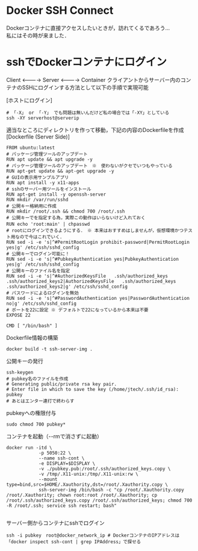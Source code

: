 # Docker SSH Connect
Dockerコンテナに直接アクセスしたいときが，訪れてくるであろう...  
私にはその時が来ました．

# sshでDockerコンテナにログイン
Client <----> Server <----> Container
クライアントからサーバー内のコンテナのSSHにログインする方法として以下の手順で実現可能

[ホストにログイン]
```
# 「-X」 or 「-Y」 でも問題は無いんだけど私の場合では「-XY」としている
ssh -XY serverhost@serverip
```

適当なところにディレクトリを作って移動，下記の内容のDockerfileを作成  
[Dockerfile (Server Side)]

```
FROM ubuntu:latest
# パッケージ管理ツールのアップデート
RUN apt update && apt upgrade -y
# パッケージ管理ツールのアップデート　※　使わないがクセでいつもやっている
RUN apt-get update && apt-get upgrade -y
# GUIの表示用サンプルアプリ
RUN apt install -y x11-apps
# sshのサーバー用ツールをインストール
RUN apt-get install -y openssh-server
RUN mkdir /var/run/sshd
# 公開キー格納用に作成
RUN mkdir /root/.ssh && chmod 700 /root/.ssh
# 公開キーでを指定する為，実際この動作はいらないけど入れておく
RUN echo 'root:main' | chpasswd　
# rootにログインできるようにする．　※ 本来はおすすめはしませんが，仮想環境かつテスト用なので今はこれでいく．
RUN sed -i -e 's|^#PermitRootLogin prohibit-password|PermitRootLogin yes|g' /etc/ssh/sshd_config
# 公開キーでログイン可能に！
RUN sed -i -e 's|^#PubkeyAuthentication yes|PubkeyAuthentication yes|g' /etc/ssh/sshd_config
# 公開キーのファイル名を指定
RUN sed -i -e 's|^#AuthorizedKeysFile	.ssh/authorized_keys .ssh/authorized_keys2|AuthorizedKeysFile	.ssh/authorized_keys .ssh/authorized_keys2|g' /etc/ssh/sshd_config
# パスワードによるログインを無効
RUN sed -i -e 's|^#PasswordAuthentication yes|PasswordAuthentication no|g' /etc/ssh/sshd_config
# ポートを22に設定 ※ デフォルトで22になっているから本来は不要
EXPOSE 22

CMD [ "/bin/bash" ]
```

Dockerfile情報の構築
```
docker build -t ssh-server-img .
```

公開キーの発行
```
ssh-keygen
# pubkey名のファイルを作成
# Generating public/private rsa key pair.
# Enter file in which to save the key (/home/jtech/.ssh/id_rsa): pubkey
# あとはエンター連打で終わらす
```

pubkeyへの権限付与
```
sudo chmod 700 pubkey*
```

コンテナを起動（--rmで消さずに起動）
```
docker run -itd \
            -p 5050:22 \
            --name ssh-cont \
            -e DISPLAY=$DISPLAY \
            -v ./pubkey.pub:/root/.ssh/authorized_keys.copy \
            -v /tmp/.X11-unix:/tmp/.X11-unix:rw \
            --mount type=bind,src=$HOME/.Xauthority,dst=/root/.Xauthority.copy \
            ssh-server-img /bin/bash -c "cp /root/.Xauthority.copy /root/.Xauthority; chown root:root /root/.Xauthority; cp /root/.ssh/authorized_keys.copy /root/.ssh/authorized_keys; chmod 700 -R /root/.ssh; service ssh restart; bash"
            
```                 

サーバー側からコンテナにsshでログイン
```
ssh -i pubkey　root@docker_network_ip # DockerコンテナのIPアドレスは「docker inspect ssh-cont | grep IPAddress」で探せる
```